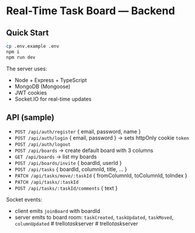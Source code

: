 # Real-Time Task Board — Backend

## Quick Start
```bash
cp .env.example .env
npm i
npm run dev
```
The server uses:
- Node + Express + TypeScript
- MongoDB (Mongoose)
- JWT cookies
- Socket.IO for real-time updates

## API (sample)
- `POST /api/auth/register` { email, password, name }
- `POST /api/auth/login` { email, password } -> sets httpOnly cookie `token`
- `POST /api/auth/logout`
- `POST /api/boards` -> create default board with 3 columns
- `GET /api/boards` -> list my boards
- `POST /api/boards/invite` { boardId, userId }
- `POST /api/tasks` { boardId, columnId, title, ... }
- `PATCH /api/tasks/move/:taskId` { fromColumnId, toColumnId, toIndex }
- `PATCH /api/tasks/:taskId`
- `POST /api/tasks/:taskId/comments` { text }

Socket events:
- client emits `joinBoard` with boardId
- server emits to board room: `taskCreated`, `taskUpdated`, `taskMoved`, `columnUpdated`
#   t r e l l o _ t a s k _ s e r v e r  
 #   t r e l l o _ t a s k _ s e r v e r  
 